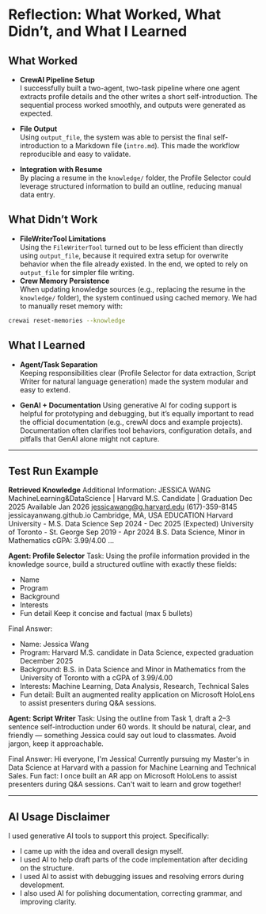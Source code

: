 # Reflection: What Worked, What Didn’t, and What I Learned

## What Worked
- **CrewAI Pipeline Setup**  
  I successfully built a two-agent, two-task pipeline where one agent extracts profile details and the other writes a short self-introduction. The sequential process worked smoothly, and outputs were generated as expected.  

- **File Output**  
  Using `output_file`, the system was able to persist the final self-introduction to a Markdown file (`intro.md`). This made the workflow reproducible and easy to validate.  

- **Integration with Resume**  
  By placing a resume in the `knowledge/` folder, the Profile Selector could leverage structured information to build an outline, reducing manual data entry.  


## What Didn’t Work
- **FileWriterTool Limitations**  
  Using the `FileWriterTool` turned out to be less efficient than directly using `output_file`, because it required extra setup for overwrite behavior when the file already existed. In the end, we opted to rely on `output_file` for simpler file writing.  
- **Crew Memory Persistence**  
  When updating knowledge sources (e.g., replacing the resume in the `knowledge/` folder), the system continued using cached memory. We had to manually reset memory with:  
```bash
crewai reset-memories --knowledge
```

## What I Learned
- **Agent/Task Separation**  
  Keeping responsibilities clear (Profile Selector for data extraction, Script Writer for natural language generation) made the system modular and easy to extend.  
  
- **GenAI + Documentation**
  Using generative AI for coding support is helpful for prototyping and debugging, but it’s equally important to read the official documentation (e.g., crewAI docs and example projects). Documentation often clarifies tool behaviors, configuration details, and pitfalls that GenAI alone might not capture.

---

## Test Run Example

**Retrieved Knowledge**
Additional Information: JESSICA WANG
MachineLearning&DataScience | Harvard M.S. Candidate | Graduation Dec 2025
Available Jan 2026
jessicawang@g.harvard.edu (617)-359-8145
jessicayanwang.github.io  Cambridge, MA, USA
EDUCATION
Harvard University - M.S. Data Science Sep 2024 - Dec 2025 (Expected)
University of Toronto - St. George Sep 2019 - Apr 2024
B.S. Data Science, Minor in Mathematics cGPA: 3.99/4.00
...

**Agent: Profile Selector**
Task: Using the profile information provided in the knowledge source, build a structured outline with exactly these fields:
- Name
- Program
- Background
- Interests
- Fun detail
Keep it concise and factual (max 5 bullets)

Final Answer:
- Name: Jessica Wang
- Program: Harvard M.S. candidate in Data Science, expected graduation December 2025
- Background: B.S. in Data Science and Minor in Mathematics from the University of Toronto with a cGPA of 3.99/4.00
- Interests: Machine Learning, Data Analysis, Research, Technical Sales
- Fun detail: Built an augmented reality application on Microsoft HoloLens to assist presenters during Q&A sessions.

**Agent: Script Writer**
Task: Using the outline from Task 1, draft a 2–3 sentence self-introduction under 60 words.
It should be natural, clear, and friendly — something Jessica could say out loud to classmates.
Avoid jargon, keep it approachable.

Final Answer:
Hi everyone, I'm Jessica! Currently pursuing my Master's in Data Science at Harvard with a passion for Machine Learning and Technical Sales. Fun fact: I once built an AR app on Microsoft HoloLens to assist presenters during Q&A sessions. Can't wait to learn and grow together!

---
## AI Usage Disclaimer

I used generative AI tools to support this project. Specifically:  
- I came up with the idea and overall design myself.  
- I used AI to help draft parts of the code implementation after deciding on the structure.  
- I used AI to assist with debugging issues and resolving errors during development.  
- I also used AI for polishing documentation, correcting grammar, and improving clarity.  
